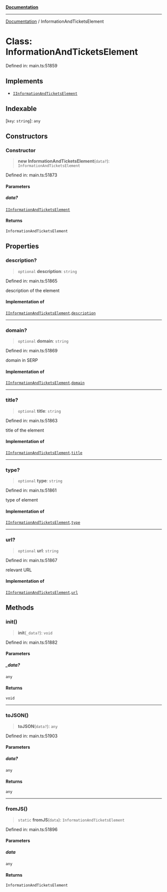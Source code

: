 [**Documentation**](../README.md)

***

[Documentation](../README.md) / InformationAndTicketsElement

# Class: InformationAndTicketsElement

Defined in: main.ts:51859

## Implements

- [`IInformationAndTicketsElement`](../interfaces/IInformationAndTicketsElement.md)

## Indexable

\[`key`: `string`\]: `any`

## Constructors

### Constructor

> **new InformationAndTicketsElement**(`data?`): `InformationAndTicketsElement`

Defined in: main.ts:51873

#### Parameters

##### data?

[`IInformationAndTicketsElement`](../interfaces/IInformationAndTicketsElement.md)

#### Returns

`InformationAndTicketsElement`

## Properties

### description?

> `optional` **description**: `string`

Defined in: main.ts:51865

description of the element

#### Implementation of

[`IInformationAndTicketsElement`](../interfaces/IInformationAndTicketsElement.md).[`description`](../interfaces/IInformationAndTicketsElement.md#description)

***

### domain?

> `optional` **domain**: `string`

Defined in: main.ts:51869

domain in SERP

#### Implementation of

[`IInformationAndTicketsElement`](../interfaces/IInformationAndTicketsElement.md).[`domain`](../interfaces/IInformationAndTicketsElement.md#domain)

***

### title?

> `optional` **title**: `string`

Defined in: main.ts:51863

title of the element

#### Implementation of

[`IInformationAndTicketsElement`](../interfaces/IInformationAndTicketsElement.md).[`title`](../interfaces/IInformationAndTicketsElement.md#title)

***

### type?

> `optional` **type**: `string`

Defined in: main.ts:51861

type of element

#### Implementation of

[`IInformationAndTicketsElement`](../interfaces/IInformationAndTicketsElement.md).[`type`](../interfaces/IInformationAndTicketsElement.md#type)

***

### url?

> `optional` **url**: `string`

Defined in: main.ts:51867

relevant URL

#### Implementation of

[`IInformationAndTicketsElement`](../interfaces/IInformationAndTicketsElement.md).[`url`](../interfaces/IInformationAndTicketsElement.md#url)

## Methods

### init()

> **init**(`_data?`): `void`

Defined in: main.ts:51882

#### Parameters

##### \_data?

`any`

#### Returns

`void`

***

### toJSON()

> **toJSON**(`data?`): `any`

Defined in: main.ts:51903

#### Parameters

##### data?

`any`

#### Returns

`any`

***

### fromJS()

> `static` **fromJS**(`data`): `InformationAndTicketsElement`

Defined in: main.ts:51896

#### Parameters

##### data

`any`

#### Returns

`InformationAndTicketsElement`
